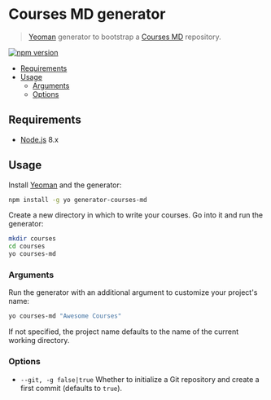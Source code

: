 # Courses MD generator

> [Yeoman][yeoman] generator to bootstrap a [Courses MD][courses-md] repository.

[![npm version](https://badge.fury.io/js/generator-courses-md.svg)](https://badge.fury.io/js/generator-courses-md)

<!-- START doctoc generated TOC please keep comment here to allow auto update -->
<!-- DON'T EDIT THIS SECTION, INSTEAD RE-RUN doctoc TO UPDATE -->


- [Requirements](#requirements)
- [Usage](#usage)
  - [Arguments](#arguments)
  - [Options](#options)

<!-- END doctoc generated TOC please keep comment here to allow auto update -->



## Requirements

* [Node.js](https://nodejs.org/) 8.x



## Usage

Install [Yeoman](http://yeoman.io) and the generator:

```bash
npm install -g yo generator-courses-md
```

Create a new directory in which to write your courses.
Go into it and run the generator:

```bash
mkdir courses
cd courses
yo courses-md
```

### Arguments

Run the generator with an additional argument to customize your project's name:

```bash
yo courses-md "Awesome Courses"
```

If not specified, the project name defaults to the name of the current working directory.

### Options

* `--git, -g false|true` Whether to initialize a Git repository and create a first commit (defaults to `true`).



[courses-md]: https://github.com/MediaComem/courses-md
[yeoman]: http://yeoman.io

